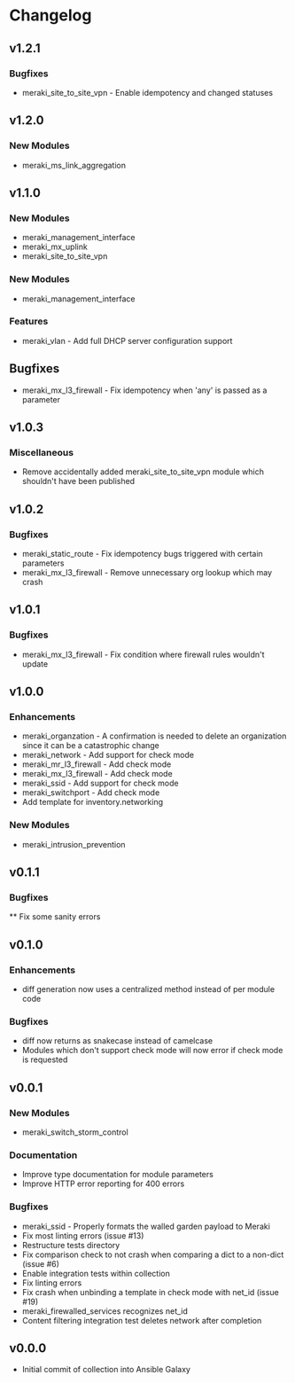 # Changelog

## v1.2.1

### Bugfixes
* meraki_site_to_site_vpn - Enable idempotency and changed statuses

## v1.2.0

### New Modules
* meraki_ms_link_aggregation

## v1.1.0

### New Modules
* meraki_management_interface
* meraki_mx_uplink
* meraki_site_to_site_vpn

### New Modules
* meraki_management_interface

### Features
* meraki_vlan - Add full DHCP server configuration support

## Bugfixes
* meraki_mx_l3_firewall - Fix idempotency when 'any' is passed as a parameter

## v1.0.3

### Miscellaneous
* Remove accidentally added meraki_site_to_site_vpn module which shouldn't have been published

## v1.0.2

### Bugfixes
* meraki_static_route - Fix idempotency bugs triggered with certain parameters
* meraki_mx_l3_firewall - Remove unnecessary org lookup which may crash

## v1.0.1

### Bugfixes
* meraki_mx_l3_firewall - Fix condition where firewall rules wouldn't update

## v1.0.0

### Enhancements
* meraki_organzation - A confirmation is needed to delete an organization since it can be a catastrophic change
* meraki_network - Add support for check mode
* meraki_mr_l3_firewall - Add check mode
* meraki_mx_l3_firewall - Add check mode
* meraki_ssid - Add support for check mode
* meraki_switchport - Add check mode
* Add template for inventory.networking

### New Modules
* meraki_intrusion_prevention

## v0.1.1

### Bugfixes
** Fix some sanity errors

## v0.1.0

### Enhancements
* diff generation now uses a centralized method instead of per module code

### Bugfixes
* diff now returns as snakecase instead of camelcase
* Modules which don't support check mode will now error if check mode is requested


## v0.0.1

### New Modules
* meraki_switch_storm_control

### Documentation
* Improve type documentation for module parameters
* Improve HTTP error reporting for 400 errors

### Bugfixes
* meraki_ssid - Properly formats the walled garden payload to Meraki
* Fix most linting errors (issue #13)
* Restructure tests directory
* Fix comparison check to not crash when comparing a dict to a non-dict (issue #6)
* Enable integration tests within collection
* Fix linting errors
* Fix crash when unbinding a template in check mode with net_id (issue #19)
* meraki_firewalled_services recognizes net_id
* Content filtering integration test deletes network after completion

## v0.0.0
* Initial commit of collection into Ansible Galaxy

